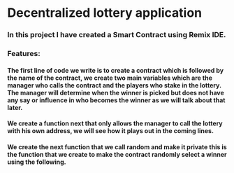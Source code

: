 # Decentralized lottery application

### In this project I have created a Smart Contract using Remix IDE.

###  Features:
#### The first line of code we write is to create a contract which is followed by the name of the contract, we create two main variables which are the manager who calls the contract and the players who stake in the lottery. The manager will determine when the winner is picked but does not have any say or influence in who becomes the winner as we will talk about that later.
#### We create a function next that only allows the manager to call the lottery with his own address, we will see how it plays out in the coming lines.
#### We create the next function that we call random and make it private this is the function that we create to make the contract randomly select a winner using the following.

